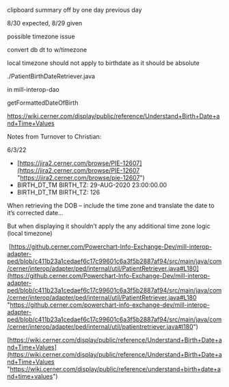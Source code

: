 clipboard summary off by one day previous day 

8/30 expected, 8/29 given

possible timezone issue

convert db dt to w/timezone

local timezone should not apply to birthdate as it should be absolute

./PatientBirthDateRetriever.java

in mill-interop-dao

getFormattedDateOfBirth

https://wiki.cerner.com/display/public/reference/Understand+Birth+Date+and+Time+Values


Notes from Turnover to Christian:

6/3/22

-   [https://jira2.cerner.com/browse/PIE-12607](https://jira2.cerner.com/browse/PIE-12607 "https://jira2.cerner.com/browse/pie-12607")
-   BIRTH_DT_TM BIRTH_TZ: 29-AUG-2020 23:00:00.00
-   BIRTH_DT_TM BIRTH_TZ: 126

  

When retrieving the DOB – include the time zone and translate the date to it’s corrected date…

But when displaying it shouldn’t apply the any additional time zone logic (local timezone)

  

  

  

 [https://github.cerner.com/Powerchart-Info-Exchange-Dev/mill-interop-adapter-ped/blob/c411b23a1cedaef6c17c99601c6a3f5b2887af94/src/main/java/com/cerner/interop/adapter/ped/internal/util/PatientRetriever.java#L180](https://github.cerner.com/Powerchart-Info-Exchange-Dev/mill-interop-adapter-ped/blob/c411b23a1cedaef6c17c99601c6a3f5b2887af94/src/main/java/com/cerner/interop/adapter/ped/internal/util/PatientRetriever.java#L180 "https://github.cerner.com/powerchart-info-exchange-dev/mill-interop-adapter-ped/blob/c411b23a1cedaef6c17c99601c6a3f5b2887af94/src/main/java/com/cerner/interop/adapter/ped/internal/util/patientretriever.java#l180")

  

[https://wiki.cerner.com/display/public/reference/Understand+Birth+Date+and+Time+Values](https://wiki.cerner.com/display/public/reference/Understand+Birth+Date+and+Time+Values "https://wiki.cerner.com/display/public/reference/understand+birth+date+and+time+values")